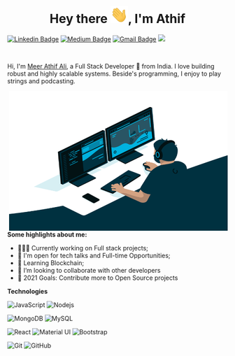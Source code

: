 <h1 align="center">Hey there <img src="Hi.gif" width="40px" />, I'm Athif</h1>


[![Linkedin Badge](https://img.shields.io/badge/-meerathifali-blue?style=flat-square&logo=Linkedin&logoColor=white&link=https://www.linkedin.com/in/meer-athif-ali-a8610a151)](https://www.linkedin.com/in/meer-athif-ali-a8610a151)
[![Medium Badge](https://img.shields.io/badge/-@meerathifali-black?style=flat-square&labelColor=000000&logo=Medium&link=https://medium.com/@meerathifali/)](https://medium.com/@meerathifali)
[![Gmail Badge](https://img.shields.io/badge/-mail@meerathifali.in-c14438?style=flat-square&logo=Gmail&logoColor=white&link=mailto:mail@meerathifali@gmail.com)](mailto:mail@meerathifali@gmail.com)
![](https://visitor-badge.glitch.me/badge?page_id=meerathifali.meerathifali)

<br />

Hi, I'm [Meer Athif Ali](https://https://meer-athif-ali-portfolio.netlify.app/), a Full Stack Developer 🚀 from India. I love building robust and highly scalable systems. Beside's programming, I enjoy to play strings and podcasting.

  <img align="right" alt="GIF" src="code.gif" width="500" height="320" />
  
**Some highlights about me:**

- 👨🏽‍💻 Currently working on Full stack projects;
- 💬 I'm open for tech talks and Full-time Opportunities;
- 🌱 Learning Blockchain; 
- 👯 I’m looking to collaborate with other developers
- 🥅 2021 Goals: Contribute more to Open Source projects

**Technologies**  

![JavaScript](https://img.shields.io/badge/-JavaScript-black?style=flat-square&logo=javascript)
![Nodejs](https://img.shields.io/badge/-Nodejs-black?style=flat-square&logo=Node.js)

![MongoDB](https://img.shields.io/badge/-MongoDB-black?style=flat-square&logo=mongodb)
![MySQL](https://img.shields.io/badge/-MySQL-black?style=flat-square&logo=mysql)

![React](https://img.shields.io/badge/-React-black?style=flat-square&logo=react)
![Material UI](https://img.shields.io/badge/-Material%20UI-black?style=flat-square&logo=material-ui)
![Bootstrap](https://img.shields.io/badge/-Bootstrap-563D7C?style=flat-square&logo=bootstrap)

![Git](https://img.shields.io/badge/-Git-black?style=flat-square&logo=git)
![GitHub](https://img.shields.io/badge/-GitHub-181717?style=flat-square&logo=github)


